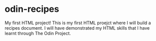 # odin-recipes
My first HTML project!
This is my first HTML proejct where I will build a recipes document. I will have demonstrated my HTML skills that I have learnt through The Odin Project.
